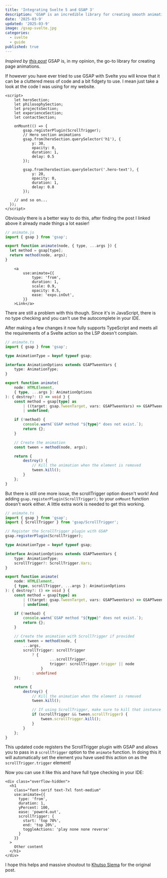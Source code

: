 ```yaml
---
title: 'Integrating Svelte 5 and GSAP 3'
description: 'GSAP is an incredible library for creating smooth animations for your web pages but it can be a bit fidgety to use with Svelte so lets fix that.'
date: '2025-03-9'
updated: '2025-03-9'
image: /gsap-svelte.jpg
categories:
  - svelte
  - guide
published: true
---
```


*Inspired by [this post](https://dev.to/manyeya/how-i-integrate-svelte-with-gsap-3-4ll0)*
GSAP is, in my opinion, the go-to library for creating page animations.

If however you have ever tried to use GSAP with Svelte you will know that it can be a cluttered mess of code and a bit fidgety to use.
I mean just take a look at the code I was using for my website.

```svelte
<script>
	let heroSection;
	let philosophySection;
	let projectsSection;
	let experienceSection;
	let contactSection;

	onMount(() => {
		gsap.registerPlugin(ScrollTrigger);
		// Hero section animations
		gsap.from(heroSection.querySelector('h1'), {
			y: 30,
			opacity: 0,
			duration: 1,
			delay: 0.5
		});

		gsap.from(heroSection.querySelector('.hero-text'), {
			y: 20,
			opacity: 0,
			duration: 1,
			delay: 0.8
		});

    // and so on...
  });
</script>
```

Obviously there is a better way to do this, after finding the post I linked above it already made things a lot easier!

```js
// animate.js
import { gsap } from 'gsap';

export function animate(node, { type, ...args }) {
  let method = gsap[type];
  return method(node, args);
}
```

```svelte
	<a
		use:animate={{
			type: 'from',
			duration: 1,
			scale: 0.9,
			opacity: 0.5,
			ease: 'expo.inOut',
		}}
	>Link</a>
```

There are still a problem with this though. Since it's in JavaScript, there is no type checking and you can't use the autocomplete in your IDE.

After making a few changes it now fully supports TypeScript and meets all the requirements of a Svelte action so the LSP doesn't complain.

```typescript
// animate.ts
import { gsap } from 'gsap';

type AnimationType = keyof typeof gsap;

interface AnimationOptions extends GSAPTweenVars {
    type: AnimationType;
}

export function animate(
    node: HTMLElement,
    { type, ...args }: AnimationOptions
): { destroy?: () => void } {
    const method = gsap[type] as
        | ((target: gsap.TweenTarget, vars: GSAPTweenVars) => GSAPTween)
        | undefined;

    if (!method) {
        console.warn(`GSAP method "${type}" does not exist.`);
        return {};
    }

    // Create the animation
    const tween = method(node, args);

    return {
        destroy() {
            // Kill the animation when the element is removed
            tween.kill();
        }
    };
}
```

But there is still one more issue, the scrollTrigger option doesn't work!
And adding `gsap.registerPlugin(ScrollTrigger);` to your `onMount` function doesn't work either. A little extra work is needed to get this working.

```typescript
// animate.ts
import { gsap } from 'gsap';
import { ScrollTrigger } from 'gsap/ScrollTrigger';

// Register the ScrollTrigger plugin with GSAP
gsap.registerPlugin(ScrollTrigger);

type AnimationType = keyof typeof gsap;

interface AnimationOptions extends GSAPTweenVars {
	type: AnimationType;
	scrollTrigger?: ScrollTrigger.Vars;
}

export function animate(
	node: HTMLElement,
	{ type, scrollTrigger, ...args }: AnimationOptions
): { destroy?: () => void } {
	const method = gsap[type] as
		| ((target: gsap.TweenTarget, vars: GSAPTweenVars) => GSAPTween)
		| undefined;

	if (!method) {
		console.warn(`GSAP method "${type}" does not exist.`);
		return {};
	}

	// Create the animation with ScrollTrigger if provided
	const tween = method(node, {
		...args,
		scrollTrigger: scrollTrigger
			? {
					...scrollTrigger,
					trigger: scrollTrigger.trigger || node
				}
			: undefined
	});

	return {
		destroy() {
			// Kill the animation when the element is removed
			tween.kill();

			// If using ScrollTrigger, make sure to kill that instance too
			if (scrollTrigger && tween.scrollTrigger) {
				tween.scrollTrigger.kill();
			}
		}
	};
}
```

This updated code registers the ScrollTrigger plugin with GSAP and allows you to pass in a `scrollTrigger` option to the `animate` function. In doing this it will automatically set the element you have used this action on as the `scrollTrigger.trigger` element!

Now you can use it like this and have full type checking in your IDE:
```svelte
<div class="overflow-hidden">
  <h1
    class="font-serif text-7xl font-medium"
    use:animate={{
      type: 'from',
      duration: 1,
      yPercent: 100,
      ease: 'power4.out',
      scrollTrigger: {
        start: 'top 70%',
        end: 'top 20%',
        toggleActions: 'play none none reverse'
      }
    }}
  >
    Other content
  </h1>
</div>
```

I hope this helps and massive shoutout to [Khutso Siema](https://dev.to/manyeya) for the original post.
